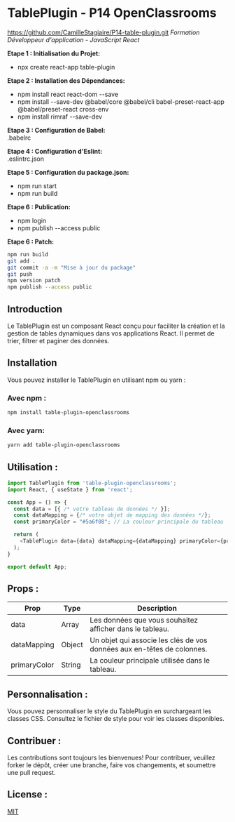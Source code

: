 # TablePlugin - P14 OpenClassrooms  
https://github.com/CamilleStagiaire/P14-table-plugin.git
*Formation Développeur d'application - JavaScript React*  

**Etape 1 : Initialisation du Projet:**  
- npx create react-app table-plugin 

**Etape 2 : Installation des Dépendances:**  
- npm install react react-dom --save 
- npm install --save-dev @babel/core @babel/cli babel-preset-react-app @babel/preset-react cross-env 
- npm install rimraf --save-dev

**Etape 3 : Configuration de Babel:**  
.babelrc 

**Etape 4 : Configuration d'Eslint:**  
.eslintrc.json 

**Etape 5 : Configuration du package.json:**  
- npm run start
- npm run build  

**Etape 6 : Publication:**  
- npm login  
- npm publish --access public

**Etape 6 : Patch:**  
```bash
npm run build
git add .
git commit -a -m "Mise à jour du package"
git push
npm version patch 
npm publish --access public
```

## Introduction
Le TablePlugin est un composant React conçu pour faciliter la création et la gestion de tables dynamiques dans vos applications React. Il permet de trier, filtrer et paginer des données.

## Installation
Vous pouvez installer le TablePlugin en utilisant npm ou yarn :

### Avec npm :
```bash
npm install table-plugin-openclassrooms
```

### Avec yarn:
```bash
yarn add table-plugin-openclassrooms
```

## Utilisation :
```javascript
import TablePlugin from 'table-plugin-openclassrooms';
import React, { useState } from 'react';

const App = () => {
  const data = [{ /* votre tableau de données */ }];
  const dataMapping = {/* votre objet de mapping des données */};
  const primaryColor = "#5a6f08"; // La couleur principale du tableau

  return (
    <TablePlugin data={data} dataMapping={dataMapping} primaryColor={primaryColor} />
  );
}

export default App;

```

##  Props :
| Prop         | Type    | Description                                                |
|--------------|---------|------------------------------------------------------------|
| data         | Array   | Les données que vous souhaitez afficher dans le tableau.    |
| dataMapping  | Object  | Un objet qui associe les clés de vos données aux en-têtes de colonnes. |
| primaryColor | String  | La couleur principale utilisée dans le tableau.        |


##  Personnalisation :
Vous pouvez personnaliser le style du TablePlugin en surchargeant les classes CSS. Consultez le fichier de style pour voir les classes disponibles.

##  Contribuer :
Les contributions sont toujours les bienvenues! Pour contribuer, veuillez forker le dépôt, créer une branche, faire vos changements, et soumettre une pull request.

##  License :
[MIT](https://opensource.org/licenses/MIT)